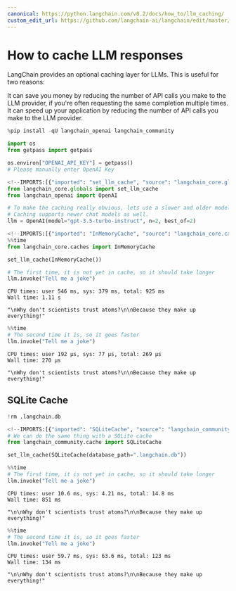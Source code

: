 ```yaml
---
canonical: https://python.langchain.com/v0.2/docs/how_to/llm_caching/
custom_edit_url: https://github.com/langchain-ai/langchain/edit/master/docs/docs/how_to/llm_caching.ipynb
---
```


# How to cache LLM responses

LangChain provides an optional caching layer for LLMs. This is useful for two reasons:

It can save you money by reducing the number of API calls you make to the LLM provider, if you're often requesting the same completion multiple times.
It can speed up your application by reducing the number of API calls you make to the LLM provider.



```python
%pip install -qU langchain_openai langchain_community

import os
from getpass import getpass

os.environ["OPENAI_API_KEY"] = getpass()
# Please manually enter OpenAI Key
```


```python
<!--IMPORTS:[{"imported": "set_llm_cache", "source": "langchain_core.globals", "docs": "https://api.python.langchain.com/en/latest/globals/langchain_core.globals.set_llm_cache.html", "title": "How to cache LLM responses"}, {"imported": "OpenAI", "source": "langchain_openai", "docs": "https://api.python.langchain.com/en/latest/llms/langchain_openai.llms.base.OpenAI.html", "title": "How to cache LLM responses"}]-->
from langchain_core.globals import set_llm_cache
from langchain_openai import OpenAI

# To make the caching really obvious, lets use a slower and older model.
# Caching supports newer chat models as well.
llm = OpenAI(model="gpt-3.5-turbo-instruct", n=2, best_of=2)
```


```python
<!--IMPORTS:[{"imported": "InMemoryCache", "source": "langchain_core.caches", "docs": "https://api.python.langchain.com/en/latest/caches/langchain_core.caches.InMemoryCache.html", "title": "How to cache LLM responses"}]-->
%%time
from langchain_core.caches import InMemoryCache

set_llm_cache(InMemoryCache())

# The first time, it is not yet in cache, so it should take longer
llm.invoke("Tell me a joke")
```
```output
CPU times: user 546 ms, sys: 379 ms, total: 925 ms
Wall time: 1.11 s
```


```output
"\nWhy don't scientists trust atoms?\n\nBecause they make up everything!"
```



```python
%%time
# The second time it is, so it goes faster
llm.invoke("Tell me a joke")
```
```output
CPU times: user 192 µs, sys: 77 µs, total: 269 µs
Wall time: 270 µs
```


```output
"\nWhy don't scientists trust atoms?\n\nBecause they make up everything!"
```


## SQLite Cache


```python
!rm .langchain.db
```


```python
<!--IMPORTS:[{"imported": "SQLiteCache", "source": "langchain_community.cache", "docs": "https://api.python.langchain.com/en/latest/cache/langchain_community.cache.SQLiteCache.html", "title": "How to cache LLM responses"}]-->
# We can do the same thing with a SQLite cache
from langchain_community.cache import SQLiteCache

set_llm_cache(SQLiteCache(database_path=".langchain.db"))
```


```python
%%time
# The first time, it is not yet in cache, so it should take longer
llm.invoke("Tell me a joke")
```
```output
CPU times: user 10.6 ms, sys: 4.21 ms, total: 14.8 ms
Wall time: 851 ms
```


```output
"\n\nWhy don't scientists trust atoms?\n\nBecause they make up everything!"
```



```python
%%time
# The second time it is, so it goes faster
llm.invoke("Tell me a joke")
```
```output
CPU times: user 59.7 ms, sys: 63.6 ms, total: 123 ms
Wall time: 134 ms
```


```output
"\n\nWhy don't scientists trust atoms?\n\nBecause they make up everything!"
```